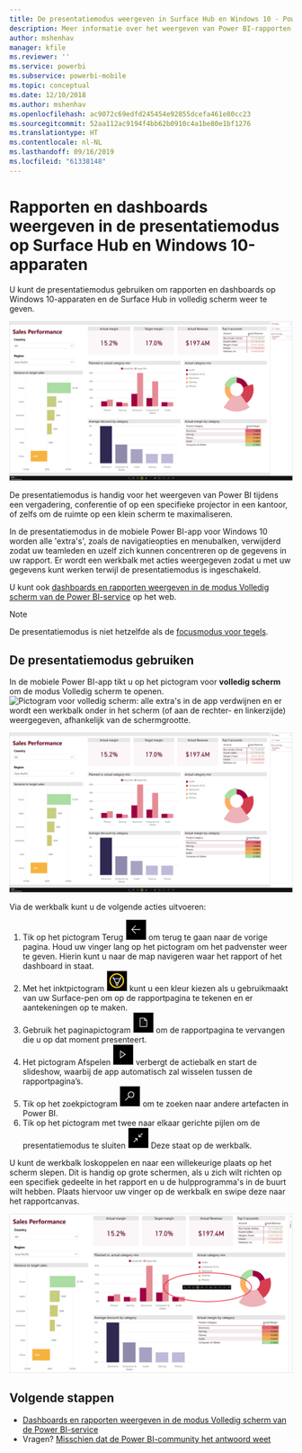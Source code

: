 ```yaml
---
title: De presentatiemodus weergeven in Surface Hub en Windows 10 - Power BI
description: Meer informatie over het weergeven van Power BI-rapporten in Surface Hub en het weergeven van Power BI-dashboards, -rapporten en -tegels in de modus Volledig scherm op Windows 10-apparaten.
author: mshenhav
manager: kfile
ms.reviewer: ''
ms.service: powerbi
ms.subservice: powerbi-mobile
ms.topic: conceptual
ms.date: 12/10/2018
ms.author: mshenhav
ms.openlocfilehash: ac9072c69edfd245454e92855dcefa461e80cc23
ms.sourcegitcommit: 52aa112ac9194f4bb62b0910c4a1be80e1bf1276
ms.translationtype: HT
ms.contentlocale: nl-NL
ms.lasthandoff: 09/16/2019
ms.locfileid: "61338148"
---
```

# <a name="view-reports-and-dashboards-in-presentation-mode-on-surface-hub-and-windows-10-devices"></a>Rapporten en dashboards weergeven in de presentatiemodus op Surface Hub en Windows 10-apparaten
U kunt de presentatiemodus gebruiken om rapporten en dashboards op Windows 10-apparaten en de Surface Hub in volledig scherm weer te geven. 

![Rapporten in de modus Volledig scherm](./media/mobile-windows-10-app-presentation-mode/power-bi-presentation-mode-2.png)

De presentatiemodus is handig voor het weergeven van Power BI tijdens een vergadering, conferentie of op een specifieke projector in een kantoor, of zelfs om de ruimte op een klein scherm te maximaliseren. 

In de presentatiemodus in de mobiele Power BI-app voor Windows 10 worden alle 'extra's', zoals de navigatieopties en menubalken, verwijderd zodat uw teamleden en uzelf zich kunnen concentreren op de gegevens in uw rapport. Er wordt een werkbalk met acties weergegeven zodat u met uw gegevens kunt werken terwijl de presentatiemodus is ingeschakeld.

U kunt ook [dashboards en rapporten weergeven in de modus Volledig scherm van de Power BI-service](../end-user-focus.md) op het web.

> [!NOTE]
> De presentatiemodus is niet hetzelfde als de [focusmodus voor tegels](mobile-tiles-in-the-mobile-apps.md).
> 
> 

## <a name="use-presentation-mode"></a>De presentatiemodus gebruiken
In de mobiele Power BI-app tikt u op het pictogram voor **volledig scherm** om de modus Volledig scherm te openen.
![Pictogram voor volledig scherm](././media/mobile-windows-10-app-presentation-mode/power-bi-full-screen-icon.png): alle extra's in de app verdwijnen en er wordt een werkbalk onder in het scherm (of aan de rechter- en linkerzijde) weergegeven, afhankelijk van de schermgrootte.

![Rapport in de modus Volledig scherm met werkbalken aan de zijkant](./media/mobile-windows-10-app-presentation-mode/power-bi-presentation-mode-2.png)

Via de werkbalk kunt u de volgende acties uitvoeren:

1. Tik op het pictogram Terug ![pictogram Terug](./media/mobile-windows-10-app-presentation-mode/power-bi-windows-10-presentation-back-icon.png) om terug te gaan naar de vorige pagina. Houd uw vinger lang op het pictogram om het padvenster weer te geven. Hierin kunt u naar de map navigeren waar het rapport of het dashboard in staat.
2. Met het inktpictogram ![inktpictogram](./media/mobile-windows-10-app-presentation-mode/power-bi-windows-10-presentation-ink-icon.png) kunt u een kleur kiezen als u gebruikmaakt van uw Surface-pen om op de rapportpagina te tekenen en er aantekeningen op te maken. 
3. Gebruik het paginapictogram ![pagineringspictogram](./media/mobile-windows-10-app-presentation-mode/power-bi-windows-10-presentation-pages-icon.png) om de rapportpagina te vervangen die u op dat moment presenteert.
4. Het pictogram Afspelen  ![Pictogram Afspelen](./media/mobile-windows-10-app-presentation-mode/power-bi-windows-10-presentation-play-icon.png) verbergt de actiebalk en start de slideshow, waarbij de app automatisch zal wisselen tussen de rapportpagina’s. 
5. Tik op het zoekpictogram ![Zoekpictogram](./media/mobile-windows-10-app-presentation-mode/power-bi-windows-10-presentation-search-icon.png) om te zoeken naar andere artefacten in Power BI.
6. Tik op het pictogram met twee naar elkaar gerichte pijlen om de presentatiemodus te sluiten ![Modus Volledig scherm sluiten](./media/mobile-windows-10-app-presentation-mode/power-bi-windows-10-exit-full-screen-icon.png) Deze staat op de werkbalk.

U kunt de werkbalk loskoppelen en naar een willekeurige plaats op het scherm slepen. Dit is handig op grote schermen, als u zich wilt richten op een specifiek gedeelte in het rapport en u de hulpprogramma's in de buurt wilt hebben. Plaats hiervoor uw vinger op de werkbalk en swipe deze naar het rapportcanvas.

![Rapport in de presentatiemodus met een losgekoppelde werkbalk](./media/mobile-windows-10-app-presentation-mode/power-bi-windows-10-presentation-drag-toolbar-2.png)


## <a name="next-steps"></a>Volgende stappen
* [Dashboards en rapporten weergeven in de modus Volledig scherm van de Power BI-service](../end-user-focus.md)
* Vragen? [Misschien dat de Power BI-community het antwoord weet](http://community.powerbi.com/)

